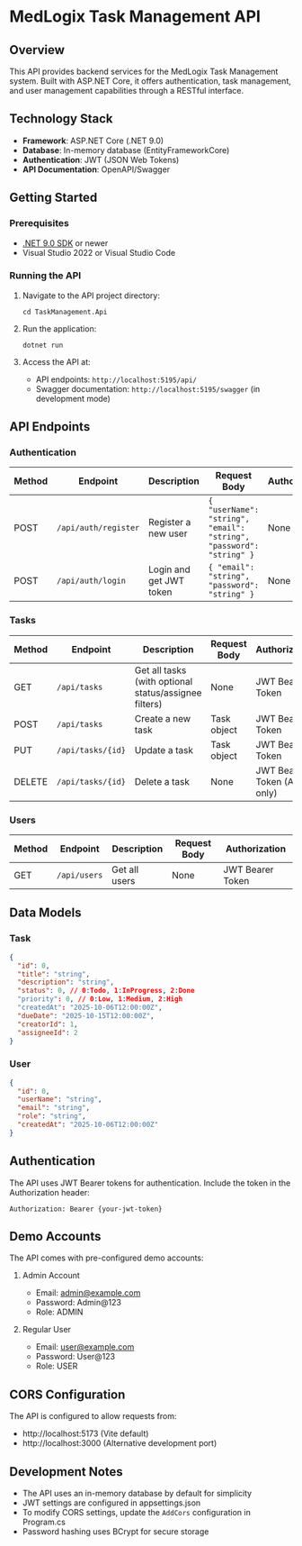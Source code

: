 
# MedLogix Task Management API

## Overview

This API provides backend services for the MedLogix Task Management system. Built with ASP.NET Core, it offers authentication, task management, and user management capabilities through a RESTful interface.

## Technology Stack

- **Framework**: ASP.NET Core (.NET 9.0)
- **Database**: In-memory database (EntityFrameworkCore)
- **Authentication**: JWT (JSON Web Tokens)
- **API Documentation**: OpenAPI/Swagger

## Getting Started

### Prerequisites

- [.NET 9.0 SDK](https://dotnet.microsoft.com/download) or newer
- Visual Studio 2022 or Visual Studio Code

### Running the API

1. Navigate to the API project directory:
   ```
   cd TaskManagement.Api
   ```

2. Run the application:
   ```
   dotnet run
   ```

3. Access the API at:
   - API endpoints: `http://localhost:5195/api/`
   - Swagger documentation: `http://localhost:5195/swagger` (in development mode)

## API Endpoints

### Authentication

| Method | Endpoint | Description | Request Body | Authorization |
|--------|----------|-------------|--------------|--------------|
| POST | `/api/auth/register` | Register a new user | `{ "userName": "string", "email": "string", "password": "string" }` | None |
| POST | `/api/auth/login` | Login and get JWT token | `{ "email": "string", "password": "string" }` | None |

### Tasks

| Method | Endpoint | Description | Request Body | Authorization |
|--------|----------|-------------|--------------|--------------|
| GET | `/api/tasks` | Get all tasks (with optional status/assignee filters) | None | JWT Bearer Token |
| POST | `/api/tasks` | Create a new task | Task object | JWT Bearer Token |
| PUT | `/api/tasks/{id}` | Update a task | Task object | JWT Bearer Token |
| DELETE | `/api/tasks/{id}` | Delete a task | None | JWT Bearer Token (Admin only) |

### Users

| Method | Endpoint | Description | Request Body | Authorization |
|--------|----------|-------------|--------------|--------------|
| GET | `/api/users` | Get all users | None | JWT Bearer Token |

## Data Models

### Task

```json
{
  "id": 0,
  "title": "string",
  "description": "string",
  "status": 0, // 0:Todo, 1:InProgress, 2:Done
  "priority": 0, // 0:Low, 1:Medium, 2:High
  "createdAt": "2025-10-06T12:00:00Z",
  "dueDate": "2025-10-15T12:00:00Z",
  "creatorId": 1,
  "assigneeId": 2
}
```

### User

```json
{
  "id": 0,
  "userName": "string",
  "email": "string",
  "role": "string",
  "createdAt": "2025-10-06T12:00:00Z"
}
```

## Authentication

The API uses JWT Bearer tokens for authentication. Include the token in the Authorization header:

```
Authorization: Bearer {your-jwt-token}
```

## Demo Accounts

The API comes with pre-configured demo accounts:

1. Admin Account
   - Email: admin@example.com
   - Password: Admin@123
   - Role: ADMIN

2. Regular User
   - Email: user@example.com
   - Password: User@123
   - Role: USER

## CORS Configuration

The API is configured to allow requests from:
- http://localhost:5173 (Vite default)
- http://localhost:3000 (Alternative development port)

## Development Notes

- The API uses an in-memory database by default for simplicity
- JWT settings are configured in appsettings.json
- To modify CORS settings, update the `AddCors` configuration in Program.cs
- Password hashing uses BCrypt for secure storage